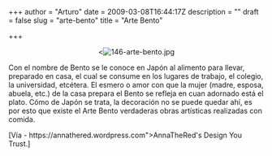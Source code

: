 +++
author = "Arturo"
date = 2009-03-08T16:44:17Z
description = ""
draft = false
slug = "arte-bento"
title = "Arte Bento"

+++

 <p align="center"><<img src="https://geek.cl/images/import/146-arte-bento.jpg" alt="146-arte-bento.jpg" /></a></p>

<p>Con el nombre de Bento se le conoce en Japón al alimento para llevar, preparado en casa, el cual se consume en los lugares de trabajo, el colegio, la universidad, etcétera. El esmero o amor con que la mujer (madre, esposa, abuela, etc.) de la casa prepara el Bento se refleja en cuan adornado está el plato. Cómo de Japón se trata, la decoración no se puede quedar ahí, es por esto que existe el Arte Bento verdaderas obras  artísticas realizadas con comida.</p>

<p>[Vía - https://annathered.wordpress.com">AnnaTheRed's</a> Design You Trust</a>.]</p>
